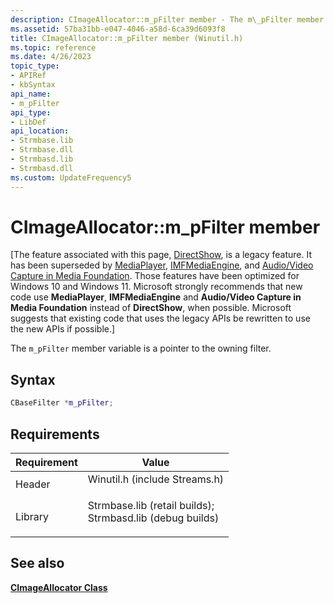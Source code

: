 ```yaml
---
description: CImageAllocator::m_pFilter member - The m\_pFilter member variable is a pointer to the owning filter.
ms.assetid: 57ba31bb-e047-4046-a58d-6ca39d6093f8
title: CImageAllocator::m_pFilter member (Winutil.h)
ms.topic: reference
ms.date: 4/26/2023
topic_type: 
- APIRef
- kbSyntax
api_name: 
- m_pFilter
api_type: 
- LibDef
api_location: 
- Strmbase.lib
- Strmbase.dll
- Strmbasd.lib
- Strmbasd.dll
ms.custom: UpdateFrequency5
---
```


# CImageAllocator::m\_pFilter member

\[The feature associated with this page, [DirectShow](/windows/win32/directshow/directshow), is a legacy feature. It has been superseded by [MediaPlayer](/uwp/api/Windows.Media.Playback.MediaPlayer), [IMFMediaEngine](/windows/win32/api/mfmediaengine/nn-mfmediaengine-imfmediaengine), and [Audio/Video Capture in Media Foundation](/windows/win32/medfound/audio-video-capture-in-media-foundation). Those features have been optimized for Windows 10 and Windows 11. Microsoft strongly recommends that new code use **MediaPlayer**, **IMFMediaEngine** and **Audio/Video Capture in Media Foundation** instead of **DirectShow**, when possible. Microsoft suggests that existing code that uses the legacy APIs be rewritten to use the new APIs if possible.\]

The `m_pFilter` member variable is a pointer to the owning filter.

## Syntax


```C++
CBaseFilter *m_pFilter;
```



## Requirements



| Requirement | Value |
|--------------------|--------------------------------------------------------------------------------------------------------------------------------------------------------------------------------------------|
| Header<br/>  | <dl> <dt>Winutil.h (include Streams.h)</dt> </dl>                                                                                   |
| Library<br/> | <dl> <dt>Strmbase.lib (retail builds); </dt> <dt>Strmbasd.lib (debug builds)</dt> </dl> |



## See also

<dl> <dt>

[**CImageAllocator Class**](cimageallocator.md)
</dt> </dl>

 

 




